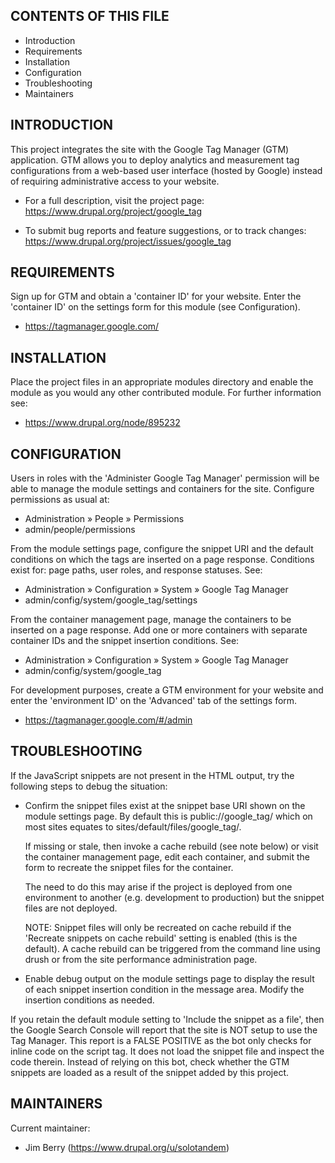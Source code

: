 ## CONTENTS OF THIS FILE

 * Introduction
 * Requirements
 * Installation
 * Configuration
 * Troubleshooting
 * Maintainers

## INTRODUCTION

This project integrates the site with the Google Tag Manager (GTM) application.
GTM allows you to deploy analytics and measurement tag configurations from a
web-based user interface (hosted by Google) instead of requiring administrative
access to your website.

 * For a full description, visit the project page:  
   https://www.drupal.org/project/google_tag

 * To submit bug reports and feature suggestions, or to track changes:  
   https://www.drupal.org/project/issues/google_tag

## REQUIREMENTS

Sign up for GTM and obtain a 'container ID' for your website. Enter the  
'container ID' on the settings form for this module (see Configuration).

 * https://tagmanager.google.com/

## INSTALLATION

Place the project files in an appropriate modules directory and enable the
module as you would any other contributed module. For further information see:

 * https://www.drupal.org/node/895232

## CONFIGURATION

Users in roles with the 'Administer Google Tag Manager' permission will be able
to manage the module settings and containers for the site. Configure permissions
as usual at:

 * Administration » People » Permissions  
 * admin/people/permissions

From the module settings page, configure the snippet URI and the default
conditions on which the tags are inserted on a page response. Conditions exist
for: page paths, user roles, and response statuses. See:

 * Administration » Configuration » System » Google Tag Manager  
 * admin/config/system/google_tag/settings

From the container management page, manage the containers to be inserted on a
page response. Add one or more containers with separate container IDs and the
snippet insertion conditions. See:

 * Administration » Configuration » System » Google Tag Manager  
 * admin/config/system/google_tag

For development purposes, create a GTM environment for your website and enter
the 'environment ID' on the 'Advanced' tab of the settings form.

 * https://tagmanager.google.com/#/admin

## TROUBLESHOOTING

If the JavaScript snippets are not present in the HTML output, try the following
steps to debug the situation:

 * Confirm the snippet files exist at the snippet base URI shown on the module
   settings page. By default this is public://google_tag/ which on most sites
   equates to sites/default/files/google_tag/.

   If missing or stale, then invoke a cache rebuild (see note below) or visit
   the container management page, edit each container, and submit the form to
   recreate the snippet files for the container.

   The need to do this may arise if the project is deployed from one environment
   to another (e.g. development to production) but the snippet files are not
   deployed.

   NOTE: Snippet files will only be recreated on cache rebuild if the 'Recreate
   snippets on cache rebuild' setting is enabled (this is the default). A cache
   rebuild can be triggered from the command line using drush or from the site
   performance administration page.

 * Enable debug output on the module settings page to display the result of each
   snippet insertion condition in the message area. Modify the insertion
   conditions as needed.

If you retain the default module setting to 'Include the snippet as a file',
then the Google Search Console will report that the site is NOT setup to use the
Tag Manager. This report is a FALSE POSITIVE as the bot only checks for inline
code on the script tag. It does not load the snippet file and inspect the code
therein. Instead of relying on this bot, check whether the GTM snippets are
loaded as a result of the snippet added by this project.

## MAINTAINERS

Current maintainer:

 * Jim Berry (https://www.drupal.org/u/solotandem)
